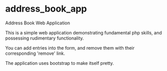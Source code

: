 address_book_app
================

Address Book Web Application

  This is a simple web application demonstrating fundamental php skills, and possessing rudimentary functionality.  
  
  You can add entries into the form, and remove them with their corresponding 'remove' link.
  
  The application uses bootstrap to make itself pretty.

